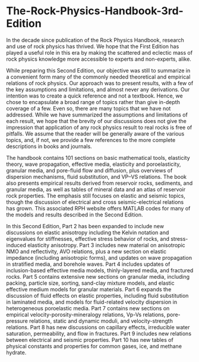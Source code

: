# The-Rock-Physics-Handbook-3rd-Edition
In the decade since publication of the Rock Physics Handbook, research and use of rock physics has thrived. We hope that the First Edition has played a useful role in this era by making the scattered and eclectic mass of rock physics knowledge more accessible to experts and non-experts, alike.

While preparing this Second Edition, our objective was still to summarize in a convenient form many of the commonly needed theoretical and empirical relations of rock physics. Our approach was to present results, with a few of the key assumptions and limitations, and almost never any derivations. Our intention was to create a quick reference and not a textbook. Hence, we chose to encapsulate a broad range of topics rather than give in-depth coverage of a few. Even so, there are many topics that we have not addressed. While we have summarized the assumptions and limitations of each result, we hope that the brevity of our discussions does not give the impression that application of any rock physics result to real rocks is free of pitfalls. We assume that the reader will be generally aware of the various topics, and, if not, we provide a few references to the more complete descriptions in books and journals.

The handbook contains 101 sections on basic mathematical tools, elasticity theory, wave propagation, effective media, elasticity and poroelasticity, granular media, and pore-fluid flow and diffusion, plus overviews of dispersion mechanisms, fluid substitution, and VP–VS relations. The book also presents empirical results derived from reservoir rocks, sediments, and granular media, as well as tables of mineral data and an atlas of reservoir rock properties. The emphasis still focuses on elastic and seismic topics, though the discussion of electrical and cross seismic-electrical relations has grown. This associated RPH website offers MATLAB codes for many of the models and results described in the Second Edition.

In this Second Edition, Part 2 has been expanded to include new discussions on elastic anisotropy including the Kelvin notation and eigenvalues for stiffnesses, effective stress behavior of rocks, and stress-induced elasticity anisotropy. Part 3 includes new material on anisotropic NMO and reflectivity, AVO relations, plus a new section on elastic impedance (including anisotropic forms), and updates on wave propagation in stratified media, and borehole waves. Part 4 includes updates of inclusion-based effective media models, thinly-layered media, and fractured rocks. Part 5 contains extensive new sections on granular media, including packing, particle size, sorting, sand-clay mixture models, and elastic effective medium models for granular materials. Part 6 expands the discussion of fluid effects on elastic properties, including fluid substitution in laminated media, and models for fluid-related velocity dispersion in heterogeneous poroelastic media. Part 7 contains new sections on empirical velocity-porosity-mineralogy relations, Vp-Vs relations, pore-pressure relations, static and dynamic moduli, and velocity-strength relations. Part 8 has new discussions on capillary effects, irreducible water saturation, permeability, and flow in fractures. Part 9 includes new relations between electrical and seismic properties. Part 10 has new tables of physical constants and properties for common gases, ice, and methane hydrate.
